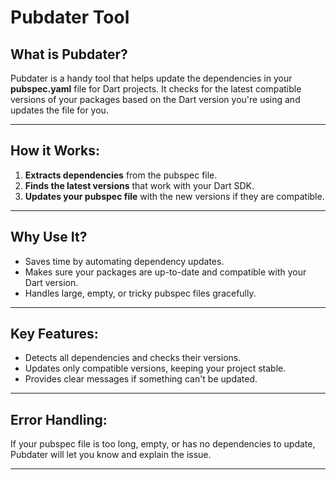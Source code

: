 # Pubdater Tool

## What is Pubdater?

Pubdater is a handy tool that helps update the dependencies in your **pubspec.yaml** file for Dart projects. It checks for the latest compatible versions of your packages based on the Dart version you're using and updates the file for you.

---

## How it Works:
1. **Extracts dependencies** from the pubspec file.
2. **Finds the latest versions** that work with your Dart SDK.
3. **Updates your pubspec file** with the new versions if they are compatible.

---

## Why Use It?
- Saves time by automating dependency updates.
- Makes sure your packages are up-to-date and compatible with your Dart version.
- Handles large, empty, or tricky pubspec files gracefully.

---

## Key Features:
- Detects all dependencies and checks their versions.
- Updates only compatible versions, keeping your project stable.
- Provides clear messages if something can't be updated.

---

## Error Handling:
If your pubspec file is too long, empty, or has no dependencies to update, Pubdater will let you know and explain the issue.

---

